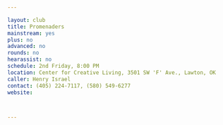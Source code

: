 ```yaml
---

layout: club
title: Promenaders
mainstream: yes
plus: no
advanced: no
rounds: no
hearassist: no
schedule: 2nd Friday, 8:00 PM
location: Center for Creative Living, 3501 SW 'F' Ave., Lawton, OK
caller: Henry Israel
contact: (405) 224-7117, (580) 549-6277
website: 



---
```


